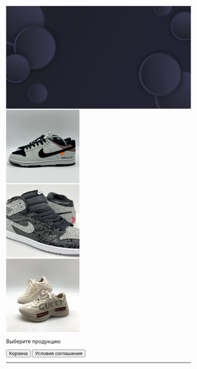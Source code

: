 <!DOCTYPE html>
<head>
    <meta charset="UTF-8">
    <meta name="viewport">
    <link rel="stylesheet" href="css.css">
    
</head>
<body>
    <div id="main">
        <div id="fon">
            <img id="fon" src="fon.jpg">
        </div>
        <div id="tovar">
            <img id="tovar" src="tovar1.jpg" width="200" height="200">
        </div>
        <div id="tovar2">
            <img id="tovar" src="tovar2.jpg" width="200" height="200">
        </div>
        <div id="tovar3">
            <img id="tovar" src="tovar3.jpg" width="200" height="200">
        </div>
        <p>Выберите продукцию</p>
        <div id="buttons">
            <button id="buy">Корзина</button>
            <button id="buy">Условия соглашения</button>
            <hr>
        </div> 
    </div>
    <script src="https://telegram.org/js/telegram-web-app.js"></script>
     <script>
        let tg = window.Telegram.WebApp;
    </script>
</body>
